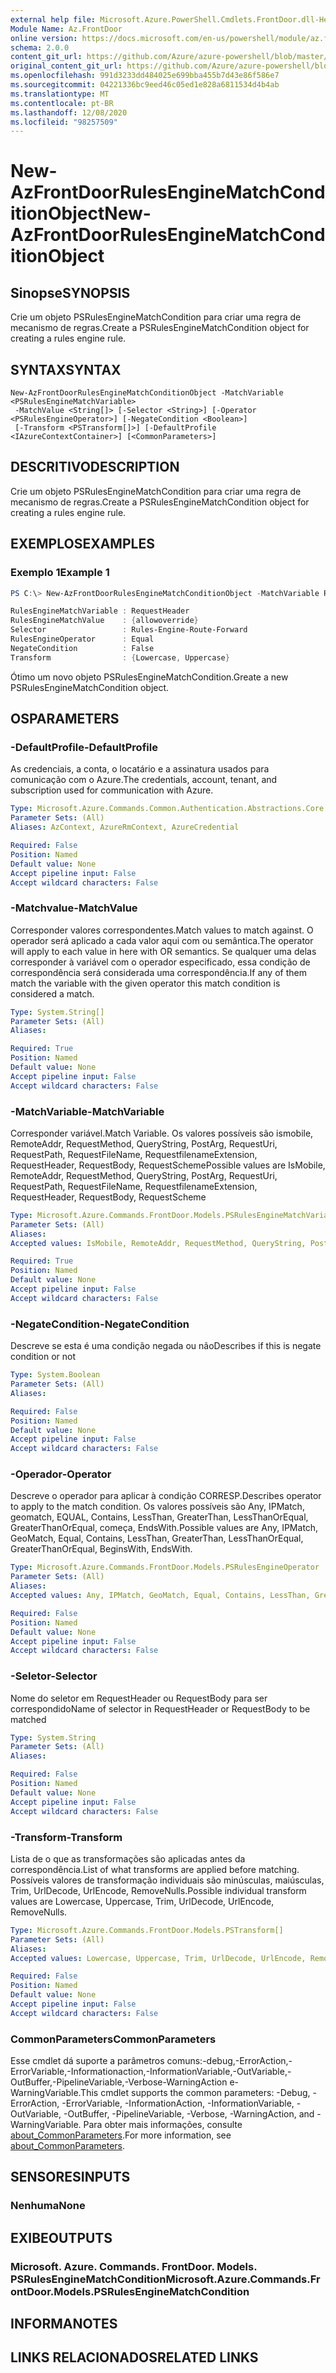 ```yaml
---
external help file: Microsoft.Azure.PowerShell.Cmdlets.FrontDoor.dll-Help.xml
Module Name: Az.FrontDoor
online version: https://docs.microsoft.com/en-us/powershell/module/az.frontdoor/new-azfrontdoorrulesenginematchconditionobject
schema: 2.0.0
content_git_url: https://github.com/Azure/azure-powershell/blob/master/src/FrontDoor/FrontDoor/help/New-AzFrontDoorRulesEngineMatchConditionObject.md
original_content_git_url: https://github.com/Azure/azure-powershell/blob/master/src/FrontDoor/FrontDoor/help/New-AzFrontDoorRulesEngineMatchConditionObject.md
ms.openlocfilehash: 991d3233dd484025e699bba455b7d43e86f586e7
ms.sourcegitcommit: 04221336bc9eed46c05ed1e828a6811534d4b4ab
ms.translationtype: MT
ms.contentlocale: pt-BR
ms.lasthandoff: 12/08/2020
ms.locfileid: "98257509"
---
```

# <span data-ttu-id="d9004-101">New-AzFrontDoorRulesEngineMatchConditionObject</span><span class="sxs-lookup"><span data-stu-id="d9004-101">New-AzFrontDoorRulesEngineMatchConditionObject</span></span>

## <span data-ttu-id="d9004-102">Sinopse</span><span class="sxs-lookup"><span data-stu-id="d9004-102">SYNOPSIS</span></span>
<span data-ttu-id="d9004-103">Crie um objeto PSRulesEngineMatchCondition para criar uma regra de mecanismo de regras.</span><span class="sxs-lookup"><span data-stu-id="d9004-103">Create a PSRulesEngineMatchCondition object for creating a rules engine rule.</span></span>

## <span data-ttu-id="d9004-104">SYNTAX</span><span class="sxs-lookup"><span data-stu-id="d9004-104">SYNTAX</span></span>

```
New-AzFrontDoorRulesEngineMatchConditionObject -MatchVariable <PSRulesEngineMatchVariable>
 -MatchValue <String[]> [-Selector <String>] [-Operator <PSRulesEngineOperator>] [-NegateCondition <Boolean>]
 [-Transform <PSTransform[]>] [-DefaultProfile <IAzureContextContainer>] [<CommonParameters>]
```

## <span data-ttu-id="d9004-105">DESCRITIVO</span><span class="sxs-lookup"><span data-stu-id="d9004-105">DESCRIPTION</span></span>
<span data-ttu-id="d9004-106">Crie um objeto PSRulesEngineMatchCondition para criar uma regra de mecanismo de regras.</span><span class="sxs-lookup"><span data-stu-id="d9004-106">Create a PSRulesEngineMatchCondition object for creating a rules engine rule.</span></span>

## <span data-ttu-id="d9004-107">EXEMPLOS</span><span class="sxs-lookup"><span data-stu-id="d9004-107">EXAMPLES</span></span>

### <span data-ttu-id="d9004-108">Exemplo 1</span><span class="sxs-lookup"><span data-stu-id="d9004-108">Example 1</span></span>
```powershell
PS C:\> New-AzFrontDoorRulesEngineMatchConditionObject -MatchVariable RequestHeader -Operator Equal -MatchValue allowoverride -Transform "LowerCase", "UpperCase"-Selector Rules-Engine-Route-Forward -NegateCondition $false

RulesEngineMatchVariable : RequestHeader
RulesEngineMatchValue    : {allowoverride}
Selector                 : Rules-Engine-Route-Forward
RulesEngineOperator      : Equal
NegateCondition          : False
Transform                : {Lowercase, Uppercase}
```

<span data-ttu-id="d9004-109">Ótimo um novo objeto PSRulesEngineMatchCondition.</span><span class="sxs-lookup"><span data-stu-id="d9004-109">Greate a new PSRulesEngineMatchCondition object.</span></span>

## <span data-ttu-id="d9004-110">OS</span><span class="sxs-lookup"><span data-stu-id="d9004-110">PARAMETERS</span></span>

### <span data-ttu-id="d9004-111">-DefaultProfile</span><span class="sxs-lookup"><span data-stu-id="d9004-111">-DefaultProfile</span></span>
<span data-ttu-id="d9004-112">As credenciais, a conta, o locatário e a assinatura usados para comunicação com o Azure.</span><span class="sxs-lookup"><span data-stu-id="d9004-112">The credentials, account, tenant, and subscription used for communication with Azure.</span></span>

```yaml
Type: Microsoft.Azure.Commands.Common.Authentication.Abstractions.Core.IAzureContextContainer
Parameter Sets: (All)
Aliases: AzContext, AzureRmContext, AzureCredential

Required: False
Position: Named
Default value: None
Accept pipeline input: False
Accept wildcard characters: False
```

### <span data-ttu-id="d9004-113">-Matchvalue</span><span class="sxs-lookup"><span data-stu-id="d9004-113">-MatchValue</span></span>
<span data-ttu-id="d9004-114">Corresponder valores correspondentes.</span><span class="sxs-lookup"><span data-stu-id="d9004-114">Match values to match against.</span></span>
<span data-ttu-id="d9004-115">O operador será aplicado a cada valor aqui com ou semântica.</span><span class="sxs-lookup"><span data-stu-id="d9004-115">The operator will apply to each value in here with OR semantics.</span></span>
<span data-ttu-id="d9004-116">Se qualquer uma delas corresponder à variável com o operador especificado, essa condição de correspondência será considerada uma correspondência.</span><span class="sxs-lookup"><span data-stu-id="d9004-116">If any of them match the variable with the given operator this match condition is considered a match.</span></span>

```yaml
Type: System.String[]
Parameter Sets: (All)
Aliases:

Required: True
Position: Named
Default value: None
Accept pipeline input: False
Accept wildcard characters: False
```

### <span data-ttu-id="d9004-117">-MatchVariable</span><span class="sxs-lookup"><span data-stu-id="d9004-117">-MatchVariable</span></span>
<span data-ttu-id="d9004-118">Corresponder variável.</span><span class="sxs-lookup"><span data-stu-id="d9004-118">Match Variable.</span></span>
<span data-ttu-id="d9004-119">Os valores possíveis são ismobile, RemoteAddr, RequestMethod, QueryString, PostArg, RequestUri, RequestPath, RequestFileName, RequestfilenameExtension, RequestHeader, RequestBody, RequestScheme</span><span class="sxs-lookup"><span data-stu-id="d9004-119">Possible values are IsMobile, RemoteAddr, RequestMethod, QueryString, PostArg, RequestUri, RequestPath, RequestFileName, RequestfilenameExtension, RequestHeader, RequestBody, RequestScheme</span></span>

```yaml
Type: Microsoft.Azure.Commands.FrontDoor.Models.PSRulesEngineMatchVariable
Parameter Sets: (All)
Aliases:
Accepted values: IsMobile, RemoteAddr, RequestMethod, QueryString, PostArgs, RequestUri, RequestPath, RequestFilename, RequestFilenameExtension, RequestHeader, RequestBody, RequestScheme

Required: True
Position: Named
Default value: None
Accept pipeline input: False
Accept wildcard characters: False
```

### <span data-ttu-id="d9004-120">-NegateCondition</span><span class="sxs-lookup"><span data-stu-id="d9004-120">-NegateCondition</span></span>
<span data-ttu-id="d9004-121">Descreve se esta é uma condição negada ou não</span><span class="sxs-lookup"><span data-stu-id="d9004-121">Describes if this is negate condition or not</span></span>

```yaml
Type: System.Boolean
Parameter Sets: (All)
Aliases:

Required: False
Position: Named
Default value: None
Accept pipeline input: False
Accept wildcard characters: False
```

### <span data-ttu-id="d9004-122">-Operador</span><span class="sxs-lookup"><span data-stu-id="d9004-122">-Operator</span></span>
<span data-ttu-id="d9004-123">Descreve o operador para aplicar à condição CORRESP.</span><span class="sxs-lookup"><span data-stu-id="d9004-123">Describes operator to apply to the match condition.</span></span>
<span data-ttu-id="d9004-124">Os valores possíveis são Any, IPMatch, geomatch, EQUAL, Contains, LessThan, GreaterThan, LessThanOrEqual, GreaterThanOrEqual, começa, EndsWith.</span><span class="sxs-lookup"><span data-stu-id="d9004-124">Possible values are Any, IPMatch, GeoMatch, Equal, Contains, LessThan, GreaterThan, LessThanOrEqual, GreaterThanOrEqual, BeginsWith, EndsWith.</span></span>

```yaml
Type: Microsoft.Azure.Commands.FrontDoor.Models.PSRulesEngineOperator
Parameter Sets: (All)
Aliases:
Accepted values: Any, IPMatch, GeoMatch, Equal, Contains, LessThan, GreaterThan, LessThanOrEqual, GreaterThanOrEqual, BeginsWith, EndsWith

Required: False
Position: Named
Default value: None
Accept pipeline input: False
Accept wildcard characters: False
```

### <span data-ttu-id="d9004-125">-Seletor</span><span class="sxs-lookup"><span data-stu-id="d9004-125">-Selector</span></span>
<span data-ttu-id="d9004-126">Nome do seletor em RequestHeader ou RequestBody para ser correspondido</span><span class="sxs-lookup"><span data-stu-id="d9004-126">Name of selector in RequestHeader or RequestBody to be matched</span></span>

```yaml
Type: System.String
Parameter Sets: (All)
Aliases:

Required: False
Position: Named
Default value: None
Accept pipeline input: False
Accept wildcard characters: False
```

### <span data-ttu-id="d9004-127">-Transform</span><span class="sxs-lookup"><span data-stu-id="d9004-127">-Transform</span></span>
<span data-ttu-id="d9004-128">Lista de o que as transformações são aplicadas antes da correspondência.</span><span class="sxs-lookup"><span data-stu-id="d9004-128">List of what transforms are applied before matching.</span></span> <span data-ttu-id="d9004-129">Possíveis valores de transformação individuais são minúsculas, maiúsculas, Trim, UrlDecode, UrlEncode, RemoveNulls.</span><span class="sxs-lookup"><span data-stu-id="d9004-129">Possible individual transform values are Lowercase, Uppercase, Trim, UrlDecode, UrlEncode, RemoveNulls.</span></span>

```yaml
Type: Microsoft.Azure.Commands.FrontDoor.Models.PSTransform[]
Parameter Sets: (All)
Aliases:
Accepted values: Lowercase, Uppercase, Trim, UrlDecode, UrlEncode, RemoveNulls

Required: False
Position: Named
Default value: None
Accept pipeline input: False
Accept wildcard characters: False
```

### <span data-ttu-id="d9004-130">CommonParameters</span><span class="sxs-lookup"><span data-stu-id="d9004-130">CommonParameters</span></span>
<span data-ttu-id="d9004-131">Esse cmdlet dá suporte a parâmetros comuns:-debug,-ErrorAction,-ErrorVariable,-Informationaction,-InformationVariable,-OutVariable,-OutBuffer,-PipelineVariable,-Verbose-WarningAction e-WarningVariable.</span><span class="sxs-lookup"><span data-stu-id="d9004-131">This cmdlet supports the common parameters: -Debug, -ErrorAction, -ErrorVariable, -InformationAction, -InformationVariable, -OutVariable, -OutBuffer, -PipelineVariable, -Verbose, -WarningAction, and -WarningVariable.</span></span> <span data-ttu-id="d9004-132">Para obter mais informações, consulte [about_CommonParameters](http://go.microsoft.com/fwlink/?LinkID=113216).</span><span class="sxs-lookup"><span data-stu-id="d9004-132">For more information, see [about_CommonParameters](http://go.microsoft.com/fwlink/?LinkID=113216).</span></span>

## <span data-ttu-id="d9004-133">SENSORES</span><span class="sxs-lookup"><span data-stu-id="d9004-133">INPUTS</span></span>

### <span data-ttu-id="d9004-134">Nenhuma</span><span class="sxs-lookup"><span data-stu-id="d9004-134">None</span></span>

## <span data-ttu-id="d9004-135">EXIBE</span><span class="sxs-lookup"><span data-stu-id="d9004-135">OUTPUTS</span></span>

### <span data-ttu-id="d9004-136">Microsoft. Azure. Commands. FrontDoor. Models. PSRulesEngineMatchCondition</span><span class="sxs-lookup"><span data-stu-id="d9004-136">Microsoft.Azure.Commands.FrontDoor.Models.PSRulesEngineMatchCondition</span></span>

## <span data-ttu-id="d9004-137">INFORMA</span><span class="sxs-lookup"><span data-stu-id="d9004-137">NOTES</span></span>

## <span data-ttu-id="d9004-138">LINKS RELACIONADOS</span><span class="sxs-lookup"><span data-stu-id="d9004-138">RELATED LINKS</span></span>
